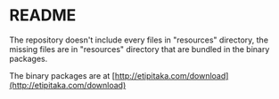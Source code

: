 # README #

The repository doesn't include every files in "resources" directory, the missing files are in "resources" directory that are bundled in the binary packages.

The binary packages are at [http://etipitaka.com/download](http://etipitaka.com/download)